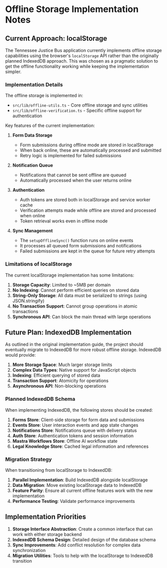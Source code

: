 # Offline Storage Implementation Notes

## Current Approach: localStorage

The Tennessee Justice Bus application currently implements offline storage capabilities using the browser's `localStorage` API rather than the originally planned IndexedDB approach. This was chosen as a pragmatic solution to get the offline functionality working while keeping the implementation simpler.

### Implementation Details

The offline storage is implemented in:

- `src/lib/offline-utils.ts` - Core offline storage and sync utilities
- `src/lib/offline-verification.ts` - Specific offline support for authentication

Key features of the current implementation:

1. **Form Data Storage**

   - Form submissions during offline mode are stored in localStorage
   - When back online, these are automatically processed and submitted
   - Retry logic is implemented for failed submissions

2. **Notification Queue**

   - Notifications that cannot be sent offline are queued
   - Automatically processed when the user returns online

3. **Authentication**

   - Auth tokens are stored both in localStorage and service worker cache
   - Verification attempts made while offline are stored and processed when online
   - Token retrieval works even in offline mode

4. **Sync Management**
   - The `setupOfflineSync()` function runs on online events
   - It processes all queued form submissions and notifications
   - Failed submissions are kept in the queue for future retry attempts

### Limitations of localStorage

The current localStorage implementation has some limitations:

1. **Storage Capacity**: Limited to ~5MB per domain
2. **No Indexing**: Cannot perform efficient queries on stored data
3. **String-Only Storage**: All data must be serialized to strings (using JSON.stringify)
4. **No Transaction Support**: Cannot group operations in atomic transactions
5. **Synchronous API**: Can block the main thread with large operations

## Future Plan: IndexedDB Implementation

As outlined in the original implementation guide, the project should eventually migrate to IndexedDB for more robust offline storage. IndexedDB would provide:

1. **More Storage Space**: Much larger storage limits
2. **Complex Data Types**: Native support for JavaScript objects
3. **Indexing**: Efficient querying of stored data
4. **Transaction Support**: Atomicity for operations
5. **Asynchronous API**: Non-blocking operations

### Planned IndexedDB Schema

When implementing IndexedDB, the following stores should be created:

1. **Forms Store**: Client-side storage for form data and submissions
2. **Events Store**: User interaction events and app state changes
3. **Notifications Store**: Notifications queue with delivery status
4. **Auth Store**: Authentication tokens and session information
5. **Mastra Workflows Store**: Offline AI workflow state
6. **Legal Knowledge Store**: Cached legal information and references

### Migration Strategy

When transitioning from localStorage to IndexedDB:

1. **Parallel Implementation**: Build IndexedDB alongside localStorage
2. **Data Migration**: Move existing localStorage data to IndexedDB
3. **Feature Parity**: Ensure all current offline features work with the new implementation
4. **Performance Testing**: Validate performance improvements

## Implementation Priorities

1. **Storage Interface Abstraction**: Create a common interface that can work with either storage backend
2. **IndexedDB Schema Design**: Detailed design of the database schema
3. **Sync Improvements**: Add conflict resolution for complex data synchronization
4. **Migration Utilities**: Tools to help with the localStorage to IndexedDB transition
